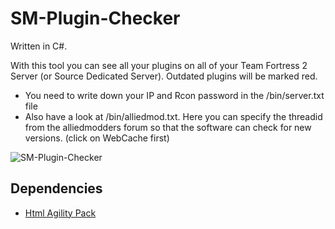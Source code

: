 SM-Plugin-Checker
=================

Written in C#.

With this tool you can see all your plugins on all of your Team Fortress 2 Server (or Source Dedicated Server). Outdated plugins will be marked red.

- You need to write down your IP and Rcon password in the /bin/server.txt file
- Also have a look at /bin/alliedmod.txt. Here you can specify the threadid from the alliedmodders forum so that the software can check for new versions. (click on WebCache first)


![SM-Plugin-Checker](https://raw.github.com/theChaosCoder/SM-Plugin-Checker/master/sm.png "SM-Plugin-Checker")



Dependencies
------------
- [Html Agility Pack](http://htmlagilitypack.codeplex.com/ "Html Agility Pack") 